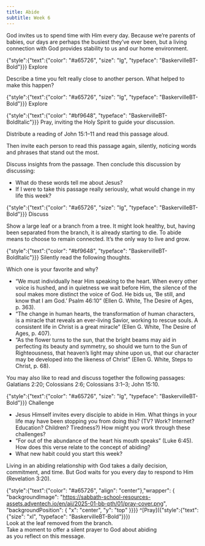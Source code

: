 ```yaml
---
title: Abide
subtitle: Week 6
---
```


God invites us to spend time with Him every day. Because we’re parents of babies, our days are perhaps the busiest they’ve ever been, but a living connection with God provides stability to us and our home environment.

{"style":{"text":{"color": "#a65726", "size": "lg", "typeface": "BaskervilleBT-Bold"}}}
Explore

Describe a time you felt really close to another person. What helped to make this happen?

{"style":{"text":{"color": "#a65726", "size": "lg", "typeface": "BaskervilleBT-Bold"}}}
Explore

{"style":{"text":{"color": "#bf9648", "typeface": "BaskervilleBT-BoldItalic"}}}
Pray, inviting the Holy Spirit to guide your discussion.

Distribute a reading of John 15:1–11 and read this passage aloud.

Then invite each person to read this passage again, silently, noticing words and phrases that stand out the most.

Discuss insights from the passage. Then conclude this discussion by discussing:

- What do these words tell me about Jesus?
- If I were to take this passage really seriously, what would change in my life this week?

{"style":{"text":{"color": "#a65726", "size": "lg", "typeface": "BaskervilleBT-Bold"}}}
Discuss

Show a large leaf or a branch from a tree. It might look healthy, but, having been separated from the branch, it is already starting to die. To abide means to choose to remain connected. It’s the only way to live and grow.

{"style":{"text":{"color": "#bf9648", "typeface": "BaskervilleBT-BoldItalic"}}}
Silently read the following thoughts.

Which one is your favorite and why?

- “We must individually hear Him speaking to the heart. When every other voice is hushed, and in quietness we wait before Him, the silence of the soul makes more distinct the voice of God. He bids us, ‘Be still, and know that I am God.’ Psalm 46:10” (Ellen G. White, The Desire of Ages, p. 363).
- “The change in human hearts, the transformation of human characters, is a miracle that reveals an ever-living Savior, working to rescue souls. A consistent life in Christ is a great miracle” (Ellen G. White, The Desire of Ages, p. 407).
- “As the flower turns to the sun, that the bright beams may aid in perfecting its beauty and symmetry, so should we turn to the Sun of Righteousness, that heaven’s light may shine upon us, that our character may be developed into the likeness of Christ” (Ellen G. White, Steps to Christ, p. 68).

You may also like to read and discuss together the following passages: Galatians 2:20; Colossians 2:6; Colossians 3:1–3; John 15:10.

{"style":{"text":{"color": "#a65726", "size": "lg", "typeface": "BaskervilleBT-Bold"}}}
Challenge

- Jesus Himself invites every disciple to abide in Him. What things in your life may have been stopping you from doing this? (TV? Work? Internet? Education? Children? Tiredness?) How might you work through these challenges?
- “For out of the abundance of the heart his mouth speaks” (Luke 6:45). How does this verse relate to the concept of abiding?
- What new habit could you start this week?

Living in an abiding relationship with God takes a daily decision, commitment, and time. But God waits for you every day to respond to Him (Revelation 3:20).

{"style":{"text":{"color": "#a65726", "align": "center"},"wrapper": { "backgroundImage": "https://sabbath-school-resources-assets.adventech.io/en/aij/2025-01-bb-pth/01/pray-cover.png", "backgroundPosition": { "x": "center", "y": "top" }}}}
^[Pray]({"style":{"text":{"size": "xl", "typeface": "BaskervilleBT-Bold"}}})\
Look at the leaf removed from the branch.\
Take a moment to offer a silent prayer to God about abiding\
as you reflect on this message.